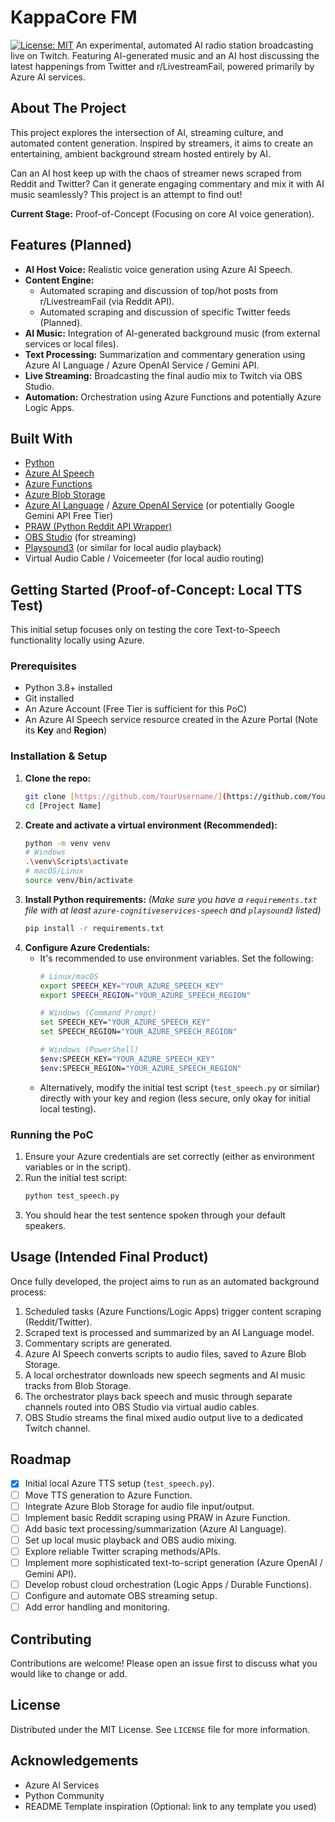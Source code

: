 # KappaCore FM

[![License: MIT](https://img.shields.io/badge/License-MIT-yellow.svg)](https://opensource.org/licenses/MIT) An experimental, automated AI radio station broadcasting live on Twitch. Featuring AI-generated music and an AI host discussing the latest happenings from Twitter and r/LivestreamFail, powered primarily by Azure AI services.

## About The Project

This project explores the intersection of AI, streaming culture, and automated content generation. Inspired by streamers, it aims to create an entertaining, ambient background stream hosted entirely by AI.

Can an AI host keep up with the chaos of streamer news scraped from Reddit and Twitter? Can it generate engaging commentary and mix it with AI music seamlessly? This project is an attempt to find out!

**Current Stage:** Proof-of-Concept (Focusing on core AI voice generation).

## Features (Planned)

* **AI Host Voice:** Realistic voice generation using Azure AI Speech.
* **Content Engine:**
    * Automated scraping and discussion of top/hot posts from r/LivestreamFail (via Reddit API).
    * Automated scraping and discussion of specific Twitter feeds (Planned).
* **AI Music:** Integration of AI-generated background music (from external services or local files).
* **Text Processing:** Summarization and commentary generation using Azure AI Language / Azure OpenAI Service / Gemini API.
* **Live Streaming:** Broadcasting the final audio mix to Twitch via OBS Studio.
* **Automation:** Orchestration using Azure Functions and potentially Azure Logic Apps.

## Built With

* [Python](https://www.python.org/)
* [Azure AI Speech](https://azure.microsoft.com/en-us/products/ai-services/ai-speech/)
* [Azure Functions](https://azure.microsoft.com/en-us/products/functions/)
* [Azure Blob Storage](https://azure.microsoft.com/en-us/products/storage/blobs/)
* [Azure AI Language](https://azure.microsoft.com/en-us/products/ai-services/ai-language/) / [Azure OpenAI Service](https://azure.microsoft.com/en-us/products/ai-services/openai-service/) (or potentially Google Gemini API Free Tier)
* [PRAW (Python Reddit API Wrapper)](https://praw.readthedocs.io/en/stable/)
* [OBS Studio](https://obsproject.com/) (for streaming)
* [Playsound3](https://github.com/sjmikler/playsound3) (or similar for local audio playback)
* Virtual Audio Cable / Voicemeeter (for local audio routing)

## Getting Started (Proof-of-Concept: Local TTS Test)

This initial setup focuses only on testing the core Text-to-Speech functionality locally using Azure.

### Prerequisites

* Python 3.8+ installed
* Git installed
* An Azure Account (Free Tier is sufficient for this PoC)
* An Azure AI Speech service resource created in the Azure Portal (Note its **Key** and **Region**)

### Installation & Setup

1.  **Clone the repo:**
    ```bash
    git clone [https://github.com/YourUsername/](https://github.com/YourUsername/)[Project Name].git
    cd [Project Name]
    ```
2.  **Create and activate a virtual environment (Recommended):**
    ```bash
    python -m venv venv
    # Windows
    .\venv\Scripts\activate
    # macOS/Linux
    source venv/bin/activate
    ```
3.  **Install Python requirements:**
    *(Make sure you have a `requirements.txt` file with at least `azure-cognitiveservices-speech` and `playsound3` listed)*
    ```bash
    pip install -r requirements.txt
    ```
4.  **Configure Azure Credentials:**
    * It's recommended to use environment variables. Set the following:
        ```bash
        # Linux/macOS
        export SPEECH_KEY="YOUR_AZURE_SPEECH_KEY"
        export SPEECH_REGION="YOUR_AZURE_SPEECH_REGION"

        # Windows (Command Prompt)
        set SPEECH_KEY="YOUR_AZURE_SPEECH_KEY"
        set SPEECH_REGION="YOUR_AZURE_SPEECH_REGION"

        # Windows (PowerShell)
        $env:SPEECH_KEY="YOUR_AZURE_SPEECH_KEY"
        $env:SPEECH_REGION="YOUR_AZURE_SPEECH_REGION"
        ```
    * Alternatively, modify the initial test script (`test_speech.py` or similar) directly with your key and region (less secure, only okay for initial local testing).

### Running the PoC

1.  Ensure your Azure credentials are set correctly (either as environment variables or in the script).
2.  Run the initial test script:
    ```bash
    python test_speech.py
    ```
3.  You should hear the test sentence spoken through your default speakers.

## Usage (Intended Final Product)

Once fully developed, the project aims to run as an automated background process:
1.  Scheduled tasks (Azure Functions/Logic Apps) trigger content scraping (Reddit/Twitter).
2.  Scraped text is processed and summarized by an AI Language model.
3.  Commentary scripts are generated.
4.  Azure AI Speech converts scripts to audio files, saved to Azure Blob Storage.
5.  A local orchestrator downloads new speech segments and AI music tracks from Blob Storage.
6.  The orchestrator plays back speech and music through separate channels routed into OBS Studio via virtual audio cables.
7.  OBS Studio streams the final mixed audio output live to a dedicated Twitch channel.

## Roadmap

* [X] Initial local Azure TTS setup (`test_speech.py`).
* [ ] Move TTS generation to Azure Function.
* [ ] Integrate Azure Blob Storage for audio file input/output.
* [ ] Implement basic Reddit scraping using PRAW in Azure Function.
* [ ] Add basic text processing/summarization (Azure AI Language).
* [ ] Set up local music playback and OBS audio mixing.
* [ ] Explore reliable Twitter scraping methods/APIs.
* [ ] Implement more sophisticated text-to-script generation (Azure OpenAI / Gemini API).
* [ ] Develop robust cloud orchestration (Logic Apps / Durable Functions).
* [ ] Configure and automate OBS streaming setup.
* [ ] Add error handling and monitoring.

## Contributing

Contributions are welcome! Please open an issue first to discuss what you would like to change or add.

## License

Distributed under the MIT License. See `LICENSE` file for more information.

## Acknowledgements

* Azure AI Services
* Python Community
* README Template inspiration (Optional: link to any template you used)

